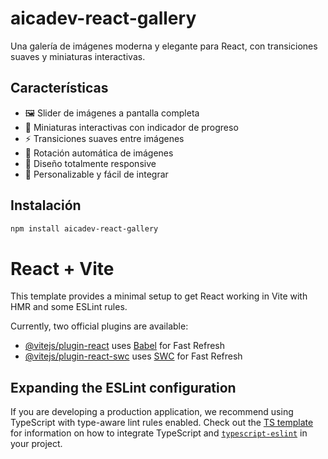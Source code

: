# aicadev-react-gallery

Una galería de imágenes moderna y elegante para React, con transiciones suaves y miniaturas interactivas.

## Características

- 🖼️ Slider de imágenes a pantalla completa
- 🎯 Miniaturas interactivas con indicador de progreso
- ⚡ Transiciones suaves entre imágenes
- 🔄 Rotación automática de imágenes
- 📱 Diseño totalmente responsive
- 🎨 Personalizable y fácil de integrar

## Instalación

```bash
npm install aicadev-react-gallery
```

# React + Vite

This template provides a minimal setup to get React working in Vite with HMR and some ESLint rules.

Currently, two official plugins are available:

- [@vitejs/plugin-react](https://github.com/vitejs/vite-plugin-react/blob/main/packages/plugin-react) uses [Babel](https://babeljs.io/) for Fast Refresh
- [@vitejs/plugin-react-swc](https://github.com/vitejs/vite-plugin-react/blob/main/packages/plugin-react-swc) uses [SWC](https://swc.rs/) for Fast Refresh

## Expanding the ESLint configuration

If you are developing a production application, we recommend using TypeScript with type-aware lint rules enabled. Check out the [TS template](https://github.com/vitejs/vite/tree/main/packages/create-vite/template-react-ts) for information on how to integrate TypeScript and [`typescript-eslint`](https://typescript-eslint.io) in your project.
